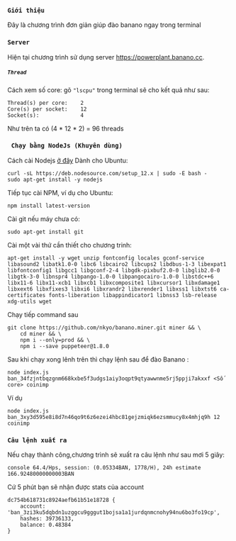 
### `Giới thiệu`
Đây là chương trình đơn giản giúp đào banano ngay trong terminal

### `Server`
Hiện tại chương trình sử dụng server https://powerplant.banano.cc.


##### `Thread `
Cách xem số core: gõ  `"lscpu"` trong terminal sẽ cho kết quả như sau:
```
Thread(s) per core:    2
Core(s) per socket:    12
Socket(s):             4
```
Như trên ta có (4 * 12 * 2) = 96 threads


### ` Chạy bằng NodeJs (Khuyên dùng)`
Cách cài Nodejs [ở đây](https://nodejs.org/en/download/package-manager/)
Dành cho Ubuntu: 
```
curl -sL https://deb.nodesource.com/setup_12.x | sudo -E bash -
sudo apt-get install -y nodejs

```
Tiếp tục cài NPM, ví dụ cho Ubuntu: 
```
npm install latest-version

```
Cài git nếu máy chưa có:
```
sudo apt-get install git
```
Cài một vài thứ cần thiết cho chương trinh:
```
apt-get install -y wget unzip fontconfig locales gconf-service libasound2 libatk1.0-0 libc6 libcairo2 libcups2 libdbus-1-3 libexpat1 libfontconfig1 libgcc1 libgconf-2-4 libgdk-pixbuf2.0-0 libglib2.0-0 libgtk-3-0 libnspr4 libpango-1.0-0 libpangocairo-1.0-0 libstdc++6 libx11-6 libx11-xcb1 libxcb1 libxcomposite1 libxcursor1 libxdamage1 libxext6 libxfixes3 libxi6 libxrandr2 libxrender1 libxss1 libxtst6 ca-certificates fonts-liberation libappindicator1 libnss3 lsb-release xdg-utils wget

```
Chạy tiếp command sau
```
git clone https://github.com/nkyo/banano.miner.git miner && \
	cd miner && \
	npm i --only=prod && \
	npm i --save puppeteer@1.8.0
```

Sau khi chạy xong lênh trên thì chạy lệnh sau để đào Banano :
```
node index.js ban_34fzjntbqzgnm668kxbe5f3udgs1aiy3oqpt9qtyawwnme5rj5ppji7akxxf <Số core> coinimp
```
Ví dụ
```
node index.js ban_3xy3d595e8i8d7n46qo9t6z6ezei4hbc81gejzmiqk6ezsmmucy8x4mhjq9h 12 coinimp

```
### `Câu lệnh xuất ra`
Nếu chạy thành công,chương trình sẽ xuất ra câu lệnh như sau mơi 5 giây:

```
console 64.4/Hps, session: (0.05334BAN, 1778/H), 24h estimate 166.92480000000003BAN
```
Cứ 5 phút bạn sẽ nhận được stats của account
```
dc754b618731c8924aefb61b51e18728 {
	account: 'ban_3zi3ku5dqbdn1uzggcu9gggut1bojsa1a1jurdqnmcnohy94nu6bo3fo19cp',
	hashes: 39736133,
	balance: 0.48384
}
```
